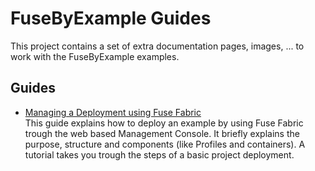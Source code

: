 FuseByExample Guides
====================

This project contains a set of extra documentation pages, images, ... to work with the
 FuseByExample examples.
 
## Guides

* [Managing a Deployment using Fuse Fabric](deploy-using-fabric/README.md)  
This guide explains how to deploy an example by using Fuse Fabric trough the 
web based Management Console. It briefly explains the purpose, structure and 
components (like Profiles and containers). A tutorial takes you trough the 
steps of a basic project deployment.
	  
